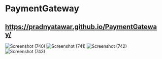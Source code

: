# PaymentGateway
## https://pradnyatawar.github.io/PaymentGateway/
![Screenshot (740)](https://user-images.githubusercontent.com/78145883/126485275-ff7fffcd-1cc4-4c6c-bd7e-342e567737de.png)
![Screenshot (741)](https://user-images.githubusercontent.com/78145883/126485282-8cdbef7c-969d-40b5-b89a-eb57c7aa3353.png)
![Screenshot (742)](https://user-images.githubusercontent.com/78145883/126485300-8f3ff25e-5e44-456c-a0c8-a5650afa69c5.png)
![Screenshot (743)](https://user-images.githubusercontent.com/78145883/126485312-ddab65e9-a57e-46d5-8880-641f77dfe728.png)
